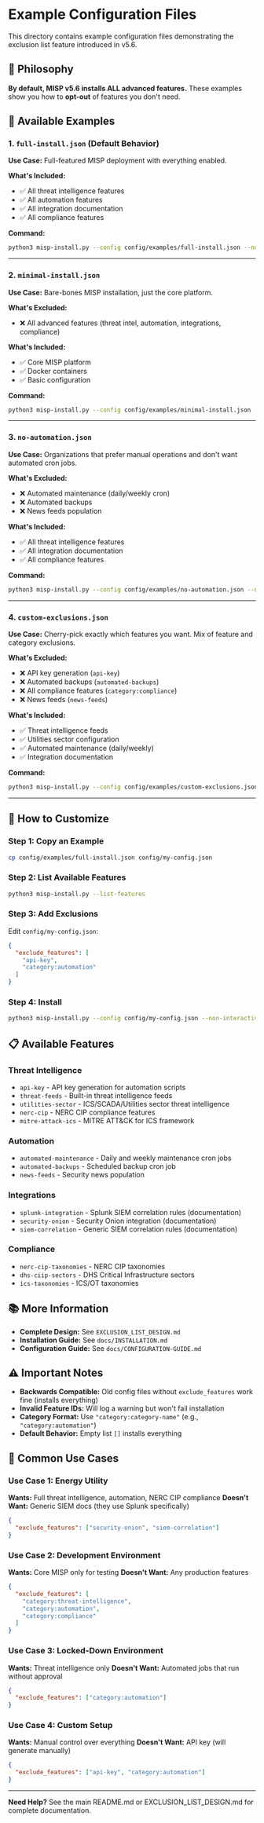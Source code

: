 # Example Configuration Files

This directory contains example configuration files demonstrating the exclusion list feature introduced in v5.6.

## 🎯 Philosophy

**By default, MISP v5.6 installs ALL advanced features.** These examples show you how to **opt-out** of features you don't need.

## 📁 Available Examples

### 1. `full-install.json` (Default Behavior)
**Use Case:** Full-featured MISP deployment with everything enabled.

**What's Included:**
- ✅ All threat intelligence features
- ✅ All automation features
- ✅ All integration documentation
- ✅ All compliance features

**Command:**
```bash
python3 misp-install.py --config config/examples/full-install.json --non-interactive
```

---

### 2. `minimal-install.json`
**Use Case:** Bare-bones MISP installation, just the core platform.

**What's Excluded:**
- ❌ All advanced features (threat intel, automation, integrations, compliance)

**What's Included:**
- ✅ Core MISP platform
- ✅ Docker containers
- ✅ Basic configuration

**Command:**
```bash
python3 misp-install.py --config config/examples/minimal-install.json --non-interactive
```

---

### 3. `no-automation.json`
**Use Case:** Organizations that prefer manual operations and don't want automated cron jobs.

**What's Excluded:**
- ❌ Automated maintenance (daily/weekly cron)
- ❌ Automated backups
- ❌ News feeds population

**What's Included:**
- ✅ All threat intelligence features
- ✅ All integration documentation
- ✅ All compliance features

**Command:**
```bash
python3 misp-install.py --config config/examples/no-automation.json --non-interactive
```

---

### 4. `custom-exclusions.json`
**Use Case:** Cherry-pick exactly which features you want. Mix of feature and category exclusions.

**What's Excluded:**
- ❌ API key generation (`api-key`)
- ❌ Automated backups (`automated-backups`)
- ❌ All compliance features (`category:compliance`)
- ❌ News feeds (`news-feeds`)

**What's Included:**
- ✅ Threat intelligence feeds
- ✅ Utilities sector configuration
- ✅ Automated maintenance (daily/weekly)
- ✅ Integration documentation

**Command:**
```bash
python3 misp-install.py --config config/examples/custom-exclusions.json --non-interactive
```

---

## 🔧 How to Customize

### Step 1: Copy an Example
```bash
cp config/examples/full-install.json config/my-config.json
```

### Step 2: List Available Features
```bash
python3 misp-install.py --list-features
```

### Step 3: Add Exclusions
Edit `config/my-config.json`:

```json
{
  "exclude_features": [
    "api-key",
    "category:automation"
  ]
}
```

### Step 4: Install
```bash
python3 misp-install.py --config config/my-config.json --non-interactive
```

## 📋 Available Features

### Threat Intelligence
- `api-key` - API key generation for automation scripts
- `threat-feeds` - Built-in threat intelligence feeds
- `utilities-sector` - ICS/SCADA/Utilities sector threat intelligence
- `nerc-cip` - NERC CIP compliance features
- `mitre-attack-ics` - MITRE ATT&CK for ICS framework

### Automation
- `automated-maintenance` - Daily and weekly maintenance cron jobs
- `automated-backups` - Scheduled backup cron job
- `news-feeds` - Security news population

### Integrations
- `splunk-integration` - Splunk SIEM correlation rules (documentation)
- `security-onion` - Security Onion integration (documentation)
- `siem-correlation` - Generic SIEM correlation rules (documentation)

### Compliance
- `nerc-cip-taxonomies` - NERC CIP taxonomies
- `dhs-ciip-sectors` - DHS Critical Infrastructure sectors
- `ics-taxonomies` - ICS/OT taxonomies

## 📚 More Information

- **Complete Design:** See `EXCLUSION_LIST_DESIGN.md`
- **Installation Guide:** See `docs/INSTALLATION.md`
- **Configuration Guide:** See `docs/CONFIGURATION-GUIDE.md`

## ⚠️ Important Notes

- **Backwards Compatible:** Old config files without `exclude_features` work fine (installs everything)
- **Invalid Feature IDs:** Will log a warning but won't fail installation
- **Category Format:** Use `"category:category-name"` (e.g., `"category:automation"`)
- **Default Behavior:** Empty list `[]` installs everything

## 🎯 Common Use Cases

### Use Case 1: Energy Utility
**Wants:** Full threat intelligence, automation, NERC CIP compliance
**Doesn't Want:** Generic SIEM docs (they use Splunk specifically)

```json
{
  "exclude_features": ["security-onion", "siem-correlation"]
}
```

### Use Case 2: Development Environment
**Wants:** Core MISP only for testing
**Doesn't Want:** Any production features

```json
{
  "exclude_features": [
    "category:threat-intelligence",
    "category:automation",
    "category:compliance"
  ]
}
```

### Use Case 3: Locked-Down Environment
**Wants:** Threat intelligence only
**Doesn't Want:** Automated jobs that run without approval

```json
{
  "exclude_features": ["category:automation"]
}
```

### Use Case 4: Custom Setup
**Wants:** Manual control over everything
**Doesn't Want:** API key (will generate manually)

```json
{
  "exclude_features": ["api-key", "category:automation"]
}
```

---

**Need Help?** See the main README.md or EXCLUSION_LIST_DESIGN.md for complete documentation.
